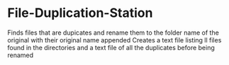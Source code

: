 # File-Duplication-Station
Finds files that are dupicates and rename them to the folder name of the original with their original name appended
Creates a text file listing  ll files found in the directories and a text file of all the duplicates before being renamed
